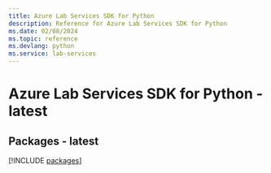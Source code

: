 ```yaml
---
title: Azure Lab Services SDK for Python
description: Reference for Azure Lab Services SDK for Python
ms.date: 02/08/2024
ms.topic: reference
ms.devlang: python
ms.service: lab-services
---
```

# Azure Lab Services SDK for Python - latest
## Packages - latest
[!INCLUDE [packages](lab-services-index.md)]